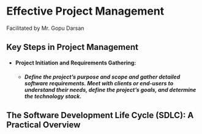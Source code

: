 # Effective Project Management
Facilitated by Mr. Gopu Darsan

## Key Steps in Project Management
- #### Project Initiation and Requirements Gathering:
  - ##### Define the project’s purpose and scope and gather detailed software requirements. Meet with clients or end-users to understand their needs, define the project’s goals, and determine the technology stack.

## The Software Development Life Cycle (SDLC): A Practical Overview 

